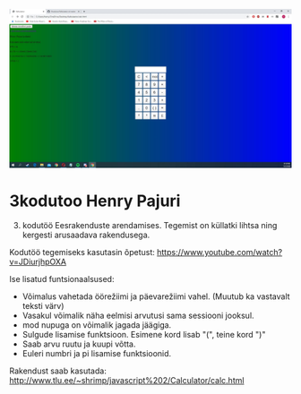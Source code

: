 ![Näidis](Kalkulaator1.JPG)
# 3kodutoo Henry Pajuri

3. kodutöö Eesrakenduste arendamises. Tegemist on küllatki lihtsa ning kergesti arusaadava rakendusega.

Kodutöö tegemiseks kasutasin õpetust: https://www.youtube.com/watch?v=JDiurjhpOXA

Ise lisatud funtsionaalsused:

- Võimalus vahetada öörežiimi ja päevarežiimi vahel. (Muutub ka vastavalt teksti värv)
- Vasakul võimalik näha eelmisi arvutusi sama sessiooni jooksul.
- mod nupuga on võimalik jagada jäägiga.
- Sulgude lisamise funktsioon. Esimene kord lisab "(", teine kord ")" 
- Saab arvu ruutu ja kuupi võtta.
- Euleri numbri ja pi lisamise funktsioonid.

Rakendust saab kasutada: http://www.tlu.ee/~shrimp/javascript%202/Calculator/calc.html

